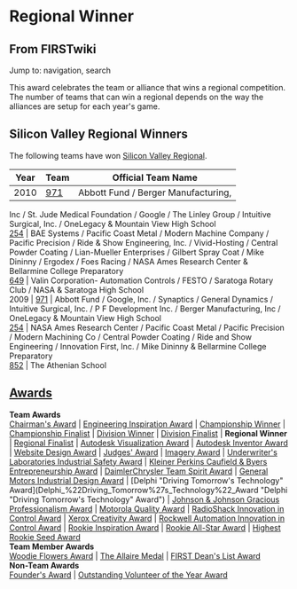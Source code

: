# Regional Winner

## From FIRSTwiki

Jump to: navigation, search

This award celebrates the team or alliance that wins a regional competition. The number of teams that can win a regional depends on the way the alliances are setup for each year's game.

## Silicon Valley Regional Winners

The following teams have won [Silicon Valley Regional](Silicon_Valley_Regional "Silicon Valley Regional").

Year | Team             | Official Team Name
---- | ---------------- | -----------------------------------
2010 | [971](971 "971") | Abbott Fund / Berger Manufacturing,

Inc / St. Jude Medical Foundation / Google / The Linley Group / Intuitive Surgical, Inc. / OneLegacy & Mountain View High School<br>
[254](254 "254") | BAE Systems / Pacific Coast Metal / Modern Machine Company / Pacific Precision / Ride & Show Engineering, Inc. / Vivid-Hosting / Central Powder Coating / Lian-Mueller Enterprises / Gilbert Spray Coat / Mike Dininny / Ergodex / Foes Racing / NASA Ames Research Center & Bellarmine College Preparatory<br>
[649](649 "649") | Valin Corporation- Automation Controls / FESTO / Saratoga Rotary Club / NASA & Saratoga High School<br>
2009 | [971](971 "971") | Abbott Fund / Google, Inc. / Synaptics / General Dynamics / Intuitive Surgical, Inc. / P F Development Inc. / Berger Manufacturing, Inc / OneLegacy & Mountain View High School<br>
[254](254 "254") | NASA Ames Research Center / Pacific Coast Metal / Pacific Precision / Modern Machining Co / Central Powder Coating / Ride and Show Engineering / Innovation First, Inc. / Mike Dininny & Bellarmine College Preparatory<br>
[852](852 "852") | The Athenian School

## [Awards](Awards "Awards")

**Team Awards**<br>
[Chairman's Award](Chairman%27s_Award "Chairman's Award") | [Engineering Inspiration Award](Engineering_Inspiration_Award "Engineering Inspiration Award") | [Championship Winner](Championship_Winner "Championship Winner") | [Championship Finalist](Championship_Finalist "Championship Finalist") | [Division Winner](Division_Winner "Division Winner") | [Division Finalist](Division_Finalist "Division Finalist") | **Regional Winner** | [Regional Finalist](Regional_Finalist "Regional
Finalist") | [Autodesk Visualization Award](Autodesk_Visualization_Award "Autodesk Visualization Award") | [Autodesk Inventor Award](Autodesk_Inventor_Award "Autodesk
Inventor Award") | [Website Design Award](Website_Design_Award "Website Design Award") | [Judges' Award](Judges%27_Award "Judges'
Award") | [Imagery Award](Imagery_Award "Imagery Award") | [Underwriter's Laboratories Industrial Safety Award](Underwriter%27s_Laboratories_Industrial_Safety_Award "Underwriter's Laboratories Industrial Safety Award") | [Kleiner Perkins Caufield & Byers Entrepreneurship Award](Kleiner_Perkins_Caufield_%26_Byers_Entrepreneurship_Award "Kleiner Perkins Caufield & Byers Entrepreneurship Award") | [DaimlerChrysler Team Spirit Award](DaimlerChrysler_Team_Spirit_Award "DaimlerChrysler Team Spirit Award") | [General Motors Industrial Design Award](General_Motors_Industrial_Design_Award "General Motors
Industrial Design Award") | [Delphi "Driving Tomorrow's Technology" Award](Delphi_%22Driving_Tomorrow%27s_Technology%22_Award "Delphi
"Driving Tomorrow's Technology" Award") | [Johnson & Johnson Gracious Professionalism Award](Johnson_%26_Johnson_Gracious_Professionalism_Award "Johnson
& Johnson Gracious Professionalism Award") | [Motorola Quality Award](Motorola_Quality_Award "Motorola Quality Award") | [RadioShack Innovation in Control Award](RadioShack_Innovation_in_Control_Award "RadioShack
Innovation in Control Award") | [Xerox Creativity Award](Xerox_Creativity_Award "Xerox Creativity Award") | [Rockwell Automation Innovation in Control Award](Rockwell_Automation_Innovation_in_Control_Award "Rockwell
Automation Innovation in Control Award") | [Rookie Inspiration Award](Rookie_Inspiration_Award "Rookie Inspiration Award") | [Rookie All-Star Award](Rookie_All-Star_Award "Rookie All-Star
Award") | [Highest Rookie Seed Award](Highest_Rookie_Seed_Award "Highest Rookie Seed Award")<br>
**Team Member Awards**<br>
[Woodie Flowers Award](Woodie_Flowers_Award "Woodie Flowers Award") | [The Allaire Medal](The_Allaire_Medal "The Allaire Medal") | [FIRST Dean's List Award](FIRST_Dean%27s_List_Award "FIRST Dean's
List Award")<br>
**Non-Team Awards**<br>
[Founder's Award](Founder%27s_Award "Founder's Award") | [Outstanding Volunteer of the Year Award](Outstanding_Volunteer_of_the_Year_Award "Outstanding
Volunteer of the Year Award")

